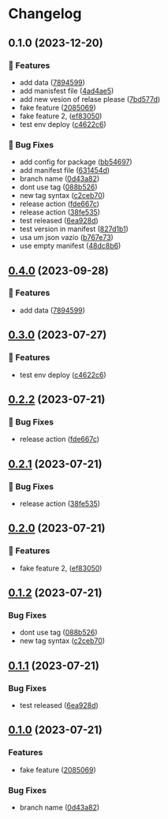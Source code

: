 # Changelog

## 0.1.0 (2023-12-20)


### 🚀 Features

* add data ([7894599](https://github.com/robsonpiere/test-ghactions/commit/78945992f18b21a7d81af795498fbbbfce143ce0))
* add manisfest file ([4ad4ae5](https://github.com/robsonpiere/test-ghactions/commit/4ad4ae5f918a00fb0376c922425861c60fac89b3))
* add new vesion of relase please ([7bd577d](https://github.com/robsonpiere/test-ghactions/commit/7bd577d3b0de20970f7536713a6ea2c178988cb0))
* fake feature ([2085069](https://github.com/robsonpiere/test-ghactions/commit/2085069db4cd263bdaa4a1097c74a4cd5b106310))
* fake feature 2, ([ef83050](https://github.com/robsonpiere/test-ghactions/commit/ef830500785a53f9b8a67ca5cdeac90437fdc1b6))
* test env deploy ([c4622c6](https://github.com/robsonpiere/test-ghactions/commit/c4622c6a9e691f78fcc827c11d44c77fa40c79f7))


### 🐛 Bug Fixes

* add config for package ([bb54697](https://github.com/robsonpiere/test-ghactions/commit/bb546972cb73a208b829a6d79a2f38b4d6da1086))
* add manifest file ([631454d](https://github.com/robsonpiere/test-ghactions/commit/631454d0117fd5aa30cbb09c4bccca6bb62c7284))
* branch name ([0d43a82](https://github.com/robsonpiere/test-ghactions/commit/0d43a8252fd77c6cd91dba16242421a4cc0c010c))
* dont use tag ([088b526](https://github.com/robsonpiere/test-ghactions/commit/088b5260f3332fcc82d4a480d3e7f964e941119c))
* new tag syntax ([c2ceb70](https://github.com/robsonpiere/test-ghactions/commit/c2ceb705eb9097b84bf7f9eb1ca52ad121e33bd0))
* release action ([fde667c](https://github.com/robsonpiere/test-ghactions/commit/fde667c2a298e74d297a11ee9a7ae86e4089437c))
* release action ([38fe535](https://github.com/robsonpiere/test-ghactions/commit/38fe535bc5075fd774c26f09880ab6fda2926a1a))
* test released ([6ea928d](https://github.com/robsonpiere/test-ghactions/commit/6ea928d024ed7969e49eca68234ac4f2bb4b5799))
* test version in manifest ([827d1b1](https://github.com/robsonpiere/test-ghactions/commit/827d1b1a9534aa3b11dd2740447006333dd48afb))
* usa um json vazio ([b767e73](https://github.com/robsonpiere/test-ghactions/commit/b767e73d536cdec3beb3b5025fed13016d80f0ce))
* use empty manifest ([48dc8b6](https://github.com/robsonpiere/test-ghactions/commit/48dc8b6c0c59488820cc2da5e2ce6dab905f7ac0))

## [0.4.0](https://github.com/robsonpiere/test-ghactions/compare/v0.3.0...v0.4.0) (2023-09-28)


### 🚀 Features

* add data ([7894599](https://github.com/robsonpiere/test-ghactions/commit/78945992f18b21a7d81af795498fbbbfce143ce0))

## [0.3.0](https://github.com/robsonpiere/test-ghactions/compare/v0.2.2...v0.3.0) (2023-07-27)


### 🚀 Features

* test env deploy ([c4622c6](https://github.com/robsonpiere/test-ghactions/commit/c4622c6a9e691f78fcc827c11d44c77fa40c79f7))

## [0.2.2](https://github.com/robsonpiere/test-ghactions/compare/v0.2.1...v0.2.2) (2023-07-21)


### 🐛 Bug Fixes

* release action ([fde667c](https://github.com/robsonpiere/test-ghactions/commit/fde667c2a298e74d297a11ee9a7ae86e4089437c))

## [0.2.1](https://github.com/robsonpiere/test-ghactions/compare/v0.2.0...v0.2.1) (2023-07-21)


### 🐛 Bug Fixes

* release action ([38fe535](https://github.com/robsonpiere/test-ghactions/commit/38fe535bc5075fd774c26f09880ab6fda2926a1a))

## [0.2.0](https://github.com/robsonpiere/test-ghactions/compare/v0.1.2...v0.2.0) (2023-07-21)


### 🚀 Features

* fake feature 2, ([ef83050](https://github.com/robsonpiere/test-ghactions/commit/ef830500785a53f9b8a67ca5cdeac90437fdc1b6))

## [0.1.2](https://github.com/robsonpiere/test-ghactions/compare/v0.1.1...v0.1.2) (2023-07-21)


### Bug Fixes

* dont use tag ([088b526](https://github.com/robsonpiere/test-ghactions/commit/088b5260f3332fcc82d4a480d3e7f964e941119c))
* new tag syntax ([c2ceb70](https://github.com/robsonpiere/test-ghactions/commit/c2ceb705eb9097b84bf7f9eb1ca52ad121e33bd0))

## [0.1.1](https://github.com/robsonpiere/test-ghactions/compare/v0.1.0...v0.1.1) (2023-07-21)


### Bug Fixes

* test released ([6ea928d](https://github.com/robsonpiere/test-ghactions/commit/6ea928d024ed7969e49eca68234ac4f2bb4b5799))

## [0.1.0](https://github.com/robsonpiere/test-ghactions/compare/0.0.8...v0.1.0) (2023-07-21)


### Features

* fake feature ([2085069](https://github.com/robsonpiere/test-ghactions/commit/2085069db4cd263bdaa4a1097c74a4cd5b106310))


### Bug Fixes

* branch name ([0d43a82](https://github.com/robsonpiere/test-ghactions/commit/0d43a8252fd77c6cd91dba16242421a4cc0c010c))
